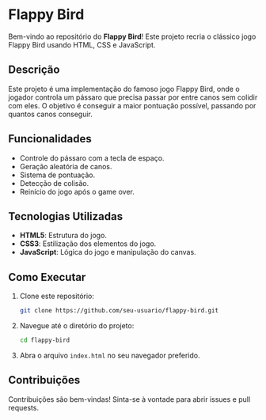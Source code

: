# Flappy Bird

Bem-vindo ao repositório do **Flappy Bird**! Este projeto recria o clássico jogo Flappy Bird usando HTML, CSS e JavaScript.

## Descrição

Este projeto é uma implementação do famoso jogo Flappy Bird, onde o jogador controla um pássaro que precisa passar por entre canos sem colidir com eles. O objetivo é conseguir a maior pontuação possível, passando por quantos canos conseguir.

## Funcionalidades

- Controle do pássaro com a tecla de espaço.
- Geração aleatória de canos.
- Sistema de pontuação.
- Detecção de colisão.
- Reinício do jogo após o game over.

## Tecnologias Utilizadas

- **HTML5**: Estrutura do jogo.
- **CSS3**: Estilização dos elementos do jogo.
- **JavaScript**: Lógica do jogo e manipulação do canvas.

## Como Executar

1. Clone este repositório:
   ```bash
   git clone https://github.com/seu-usuario/flappy-bird.git
   ```
2. Navegue até o diretório do projeto:
   ```bash
   cd flappy-bird
   ```
3. Abra o arquivo `index.html` no seu navegador preferido.

## Contribuições

Contribuições são bem-vindas! Sinta-se à vontade para abrir issues e pull requests.
